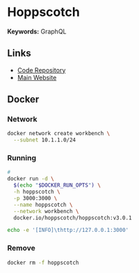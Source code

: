 # Hoppscotch

<!--
https://artifacthub.io/packages/helm/deliveryhero/hoppscotch
-->

**Keywords:** GraphQL

## Links

- [Code Repository](https://github.com/hoppscotch/hoppscotch)
- [Main Website](https://hoppscotch.io)

## Docker

### Network

```sh
docker network create workbench \
  --subnet 10.1.1.0/24
```

### Running

```sh
#
docker run -d \
  $(echo "$DOCKER_RUN_OPTS") \
  -h hoppscotch \
  -p 3000:3000 \
  --name hoppscotch \
  --network workbench \
  docker.io/hoppscotch/hoppscotch:v3.0.1
```

<!--
TZ=America/Chicago
-->

```sh
echo -e '[INFO]\thttp://127.0.0.1:3000'
```

### Remove

```sh
docker rm -f hoppscotch
```

